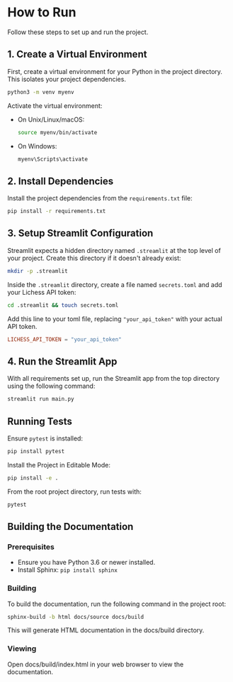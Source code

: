 # How to Run

Follow these steps to set up and run the project.

## 1. Create a Virtual Environment

First, create a virtual environment for your Python in the project directory. This isolates your project dependencies.

```bash
python3 -m venv myenv
```

Activate the virtual environment:

- On Unix/Linux/macOS:
  ```bash
  source myenv/bin/activate
  ```
- On Windows:
  ```cmd
  myenv\Scripts\activate
  ```

## 2. Install Dependencies

Install the project dependencies from the `requirements.txt` file:

```bash
pip install -r requirements.txt
```

## 3. Setup Streamlit Configuration

Streamlit expects a hidden directory named `.streamlit` at the top level of your project. Create this directory if it doesn't already exist:

```bash
mkdir -p .streamlit
```

Inside the `.streamlit` directory, create a file named `secrets.toml` and add your Lichess API token:

```bash
cd .streamlit && touch secrets.toml 
```

Add this line to your toml file, replacing `"your_api_token"` with your actual API token.
```toml
LICHESS_API_TOKEN = "your_api_token"
```

## 4. Run the Streamlit App

With all requirements set up, run the Streamlit app from the top directory using the following command:

```bash
streamlit run main.py
```

## Running Tests

Ensure `pytest` is installed:

```bash
pip install pytest
```

Install the Project in Editable Mode:

```bash
pip install -e .
```

From the root project directory, run tests with:

```bash
pytest
```

## Building the Documentation

### Prerequisites

- Ensure you have Python 3.6 or newer installed.
- Install Sphinx: `pip install sphinx`

### Building

To build the documentation, run the following command in the project root:

```bash
sphinx-build -b html docs/source docs/build
```

This will generate HTML documentation in the docs/build directory.

### Viewing
Open docs/build/index.html in your web browser to view the documentation.
